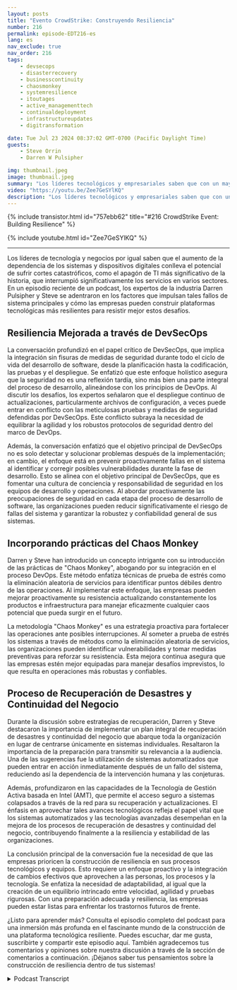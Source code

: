 ```yaml
---
layout: posts
title: "Evento CrowdStrike: Construyendo Resiliencia"
number: 216
permalink: episode-EDT216-es
lang: es
nav_exclude: true
nav_order: 216
tags:
    - devsecops
    - disasterrecovery
    - businesscontinuity
    - chaosmonkey
    - systemresilience
    - itoutages
    - active_managementtech
    - continualdeployment
    - infrastructureupdates
    - digitransformation

date: Tue Jul 23 2024 08:37:02 GMT-0700 (Pacific Daylight Time)
guests:
    - Steve Orrin
    - Darren W Pulsipher

img: thumbnail.jpeg
image: thumbnail.jpeg
summary: "Los líderes tecnológicos y empresariales saben que con un mayor uso de sistemas y dispositivos digitales viene la posibilidad de fallos catastróficos, como la caída de IT más importante de la historia, que interrumpió significativamente los servicios en varios sectores. En un reciente episodio de podcast, los expertos de la industria Darren Pulsipher y Steve se adentraron en los factores que impulsan tales grandes fallos de sistemas y cómo las empresas pueden construir plataformas de tecnología más resilientes para resistir mejor estos desafíos."
video: "https://youtu.be/Zee7GeSYlKQ"
description: "Los líderes tecnológicos y empresariales saben que con un mayor uso de sistemas y dispositivos digitales viene la posibilidad de fallos catastróficos, como la caída de IT más importante de la historia, que interrumpió significativamente los servicios en varios sectores. En un reciente episodio de podcast, los expertos de la industria Darren Pulsipher y Steve se adentraron en los factores que impulsan tales grandes fallos de sistemas y cómo las empresas pueden construir plataformas de tecnología más resilientes para resistir mejor estos desafíos."
---
```


<div>
{% include transistor.html id="757ebb62" title="#216 CrowdStrike Event: Building Resilience" %}

{% include youtube.html id="Zee7GeSYlKQ" %}
</div>

---

Los líderes de tecnología y negocios por igual saben que el aumento de la dependencia de los sistemas y dispositivos digitales conlleva el potencial de sufrir cortes catastróficos, como el apagón de TI más significativo de la historia, que interrumpió significativamente los servicios en varios sectores. En un episodio reciente de un podcast, los expertos de la industria Darren Pulsipher y Steve se adentraron en los factores que impulsan tales fallos de sistema principales y cómo las empresas pueden construir plataformas tecnológicas más resilientes para resistir mejor estos desafíos.

## Resiliencia Mejorada a través de DevSecOps

La conversación profundizó en el papel crítico de DevSecOps, que implica la integración sin fisuras de medidas de seguridad durante todo el ciclo de vida del desarrollo de software, desde la planificación hasta la codificación, las pruebas y el despliegue. Se enfatizó que este enfoque holístico asegura que la seguridad no es una reflexión tardía, sino más bien una parte integral del proceso de desarrollo, alineándose con los principios de DevOps. Al discutir los desafíos, los expertos señalaron que el despliegue continuo de actualizaciones, particularmente archivos de configuración, a veces puede entrar en conflicto con las meticulosas pruebas y medidas de seguridad defendidas por DevSecOps. Este conflicto subraya la necesidad de equilibrar la agilidad y los robustos protocolos de seguridad dentro del marco de DevOps.

Además, la conversación enfatizó que el objetivo principal de DevSecOps no es solo detectar y solucionar problemas después de la implementación; en cambio, el enfoque está en prevenir proactivamente fallas en el sistema al identificar y corregir posibles vulnerabilidades durante la fase de desarrollo. Esto se alinea con el objetivo principal de DevSecOps, que es fomentar una cultura de conciencia y responsabilidad de seguridad en los equipos de desarrollo y operaciones. Al abordar proactivamente las preocupaciones de seguridad en cada etapa del proceso de desarrollo de software, las organizaciones pueden reducir significativamente el riesgo de fallas del sistema y garantizar la robustez y confiabilidad general de sus sistemas.

## Incorporando prácticas del Chaos Monkey

Darren y Steve han introducido un concepto intrigante con su introducción de las prácticas de "Chaos Monkey", abogando por su integración en el proceso DevOps. Este método enfatiza técnicas de prueba de estrés como la eliminación aleatoria de servicios para identificar puntos débiles dentro de las operaciones. Al implementar este enfoque, las empresas pueden mejorar proactivamente su resistencia actualizando constantemente los productos e infraestructura para manejar eficazmente cualquier caos potencial que pueda surgir en el futuro.

La metodología "Chaos Monkey" es una estrategia proactiva para fortalecer las operaciones ante posibles interrupciones. Al someter a prueba de estrés los sistemas a través de métodos como la eliminación aleatoria de servicios, las organizaciones pueden identificar vulnerabilidades y tomar medidas preventivas para reforzar su resistencia. Esta mejora continua asegura que las empresas estén mejor equipadas para manejar desafíos imprevistos, lo que resulta en operaciones más robustas y confiables.

## Proceso de Recuperación de Desastres y Continuidad del Negocio

Durante la discusión sobre estrategias de recuperación, Darren y Steve destacaron la importancia de implementar un plan integral de recuperación de desastres y continuidad del negocio que abarque toda la organización en lugar de centrarse únicamente en sistemas individuales. Resaltaron la importancia de la preparación para transmitir su relevancia a la audiencia. Una de las sugerencias fue la utilización de sistemas automatizados que pueden entrar en acción inmediatamente después de un fallo del sistema, reduciendo así la dependencia de la intervención humana y las conjeturas.

Además, profundizaron en las capacidades de la Tecnología de Gestión Activa basada en Intel (AMT), que permite el acceso seguro a sistemas colapsados a través de la red para su recuperación y actualizaciones. El énfasis en aprovechar tales avances tecnológicos refleja el papel vital que los sistemas automatizados y las tecnologías avanzadas desempeñan en la mejora de los procesos de recuperación de desastres y continuidad del negocio, contribuyendo finalmente a la resiliencia y estabilidad de las organizaciones.

La conclusión principal de la conversación fue la necesidad de que las empresas prioricen la construcción de resiliencia en sus procesos tecnológicos y equipos. Esto requiere un enfoque proactivo y la integración de cambios efectivos que aprovechen a las personas, los procesos y la tecnología. Se enfatiza la necesidad de adaptabilidad, al igual que la creación de un equilibrio intrincado entre velocidad, agilidad y pruebas rigurosas. Con una preparación adecuada y resiliencia, las empresas pueden estar listas para enfrentar los trastornos futuros de frente.

¿Listo para aprender más? Consulta el episodio completo del podcast para una inmersión más profunda en el fascinante mundo de la construcción de una plataforma tecnológica resiliente. Puedes escuchar, dar me gusta, suscribirte y compartir este episodio aquí. También agradecemos tus comentarios y opiniones sobre nuestra discusión a través de la sección de comentarios a continuación. ¡Déjanos saber tus pensamientos sobre la construcción de resiliencia dentro de tus sistemas!



<details>
<summary> Podcast Transcript </summary>

<p></p>

</details>
